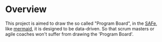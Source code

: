 # Overview
This project is aimed to draw the so called "Program Board", in the [SAFe](http://www.scaledagileframework.com/), like [mermaid](https://mermaidjs.github.io/), it is designed to be data-driven. So that scrum masters or agile coaches won't suffer from drawing the 'Program Board'.